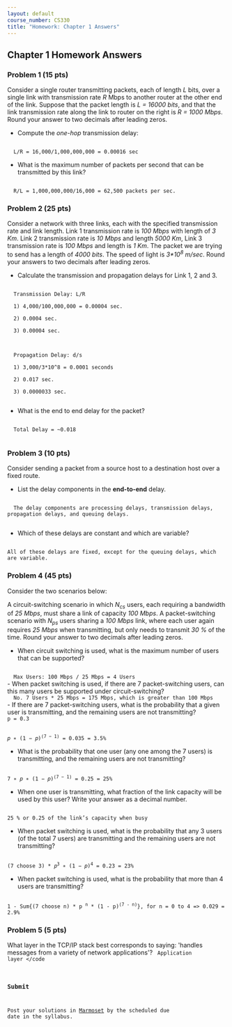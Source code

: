```yaml
---
layout: default
course_number: CS330
title: "Homework: Chapter 1 Answers"
---
```


## Chapter 1 Homework Answers

### Problem 1 (15 pts)
Consider a single router transmitting packets, each of length _L_ bits, over a single link with transmission rate _R_ Mbps to another router at the other end of the link. Suppose that the packet length is _L = 16000 bits_, and that the link transmission rate along the link to router on the right is _R = 1000 Mbps_. Round your answer to two decimals after leading zeros.
  - Compute the _one-hop_ transmission delay:
<code>
  L/R = 16,000/1,000,000,000 = 0.00016 sec
</code>

  - What is the maximum number of packets per second that can be transmitted by this link?
<code>
  R/L = 1,000,000,000/16,000 = 62,500 packets per sec.
</code>

### Problem 2 (25 pts)
Consider a network with three links, each with the specified transmission rate and link length. Link 1 transmission rate is _100 Mbps_ with length of _3 Km_. Link 2 transmission rate is _10 Mbps_ and length _5000 Km_, Link 3 transmission rate is _100 Mbps_ and length is _1 Km_. The packet we are trying to send has a length of _4000 bits_. The speed of light is _3*10<sup>8</sup> m/sec_. Round your answers to two decimals after leading zeros.
  - Calculate the transmission and propagation delays for Link 1, 2 and 3.
<code>
  Transmission Delay: L/R<br/>
  1) 4,000/100,000,000 = 0.00004 sec.<br/>
  2) 0.0004 sec.<br/>
  3) 0.00004 sec.<br/>
  <br/>
  Propagation Delay: d/s<br/>
  1) 3,000/3*10^8 = 0.0001 seconds <br/>
  2) 0.017 sec.<br/>
  3) 0.0000033 sec.<br/>
</code>

  - What is the end to end delay for the packet?
<code>
  Total Delay = ~0.018<br/>
</code>

### Problem 3 (10 pts)
Consider sending a packet from a source host to a destination host over a fixed route.
  - List the delay components in the <b>end-to-end</b> delay.
  <code>
  The delay components are processing delays, transmission delays, propagation delays, and queuing delays.
  </code>

  - Which of these delays are constant and which are variable?
<code>
All of these delays are fixed, except for the queuing delays, which are variable.
</code>

### Problem 4 (45 pts)
Consider the two scenarios below:

A circuit-switching scenario in which _N<sub>cs</sub>_ users, each requiring a bandwidth of _25 Mbps_, must share a link of capacity _100 Mbps_.
A packet-switching scenario with _N<sub>ps</sub>_ users sharing a _100 Mbps_ link, where each user again requires _25 Mbps_ when transmitting, but only needs to transmit _30 %_ of the time. Round your answer to two decimals after leading zeros.

  - When circuit switching is used, what is the maximum number of users that can be supported?
<code>
  Max Users: 100 Mbps / 25 Mbps = 4 Users  
</code>
  - When packet switching is used, if there are 7 packet-switching users, can this many users be supported under circuit-switching?
<code>
  No. 7 Users * 25 Mbps = 175 Mbps, which is greater than 100 Mbps
</code>
  - If there are 7 packet-switching users, what is the probability that a given user is transmitting, and the remaining users are not transmitting?
<code>
p = 0.3
<br/>
𝑝 ∗ (1 − 𝑝)<sup>(7 − 1)</sup> = 0.035 = 3.5%
</code>

  - What is the probability that one user (any one among the 7 users) is transmitting, and the remaining users are not transmitting?
<code>
7 ∗ 𝑝 ∗ (1 − 𝑝)<sup>(7 − 1)</sup> = 0.25 = 25%
</code>

  - When one user is transmitting, what fraction of the link capacity will be used by this user? Write your answer as a decimal number.
<code>
25 % or 0.25 of the link’s capacity when busy
</code>

  - When packet switching is used, what is the probability that any 3 users (of the total 7 users) are transmitting and the remaining users are not transmitting?
<code>
(7 choose 3) * 𝑝<sup>3</sup> ∗ (1 − 𝑝)<sup>4</sup> = 0.23 = 23%
</code>

  - When packet switching is used, what is the probability that more than 4 users are transmitting?
<code>
1 - Sum{(7 choose n) * p <sup>n</sup> * (1 - p)<sup>(7 - n)</sup>}, for n = 0 to 4 => 0.029 = 2.9%
</code>

### Problem 5 (5 pts)
What layer in the TCP/IP stack best corresponds to saying: 'handles messages from a variety of network applications'?
<code>
Application layer
</code

### Submit

Post your solutions in [Marmoset](https://cs.ycp.edu/marmoset) by the scheduled due date in the syllabus.

